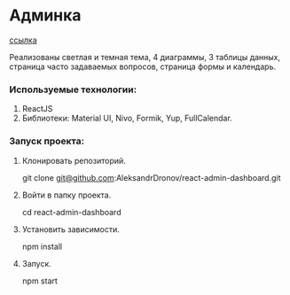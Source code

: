 # Админка

[ссылка](https://aleksandrdronov.github.io/react-admin-dashboard/)

Реализованы светлая и темная тема, 4 диаграммы, 3 таблицы данных, страница часто задаваемых вопросов, страница формы и календарь.

### Используемые технологии:
1. ReactJS
2. Библиотеки: Material UI, Nivo, Formik, Yup, FullCalendar.

### Запуск проекта:

1. Клонировать репозиторий.

   git clone git@github.com:AleksandrDronov/react-admin-dashboard.git

2. Войти в папку проекта.

   cd react-admin-dashboard

3. Установить зависимости.

   npm install

4. Запуск.

   npm start